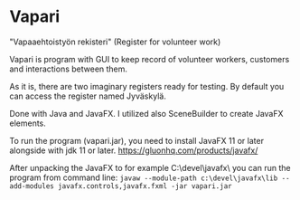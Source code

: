 # Vapari
"Vapaaehtoistyön rekisteri" (Register for volunteer work)

Vapari is program with GUI to keep record of volunteer workers, customers and interactions between them.

As it is, there are two imaginary registers ready for testing. By default you can access the register named Jyväskylä.

Done with Java and JavaFX. I utilized also SceneBuilder to create JavaFX elements.

To run the program (vapari.jar), you need to install JavaFX 11 or later alongside with jdk 11 or later.
https://gluonhq.com/products/javafx/

After unpacking the JavaFX to for example C:\devel\javafx\ you can run the
program from command line:
`javaw --module-path c:\devel\javafx\lib --add-modules javafx.controls,javafx.fxml -jar vapari.jar`

